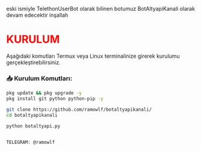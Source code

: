 eski ismiyle TelethonUserBot olarak bilinen botumuz BotAltyapiKanali olarak devam edecektir inşallah 

# <span style="color: red;">KURULUM</span>

Aşağıdaki komutları Termux veya Linux terminalinize girerek kurulumu gerçekleştirebilirsiniz.

### 📥 Kurulum Komutları:
```bash
pkg update && pkg upgrade -y
pkg install git python python-pip -y

git clone https://github.com/ramowlf/botaltyapikanali/
cd botaltyapikanali

python botaltyapi.py


TELEGRAM: @ramowlf
